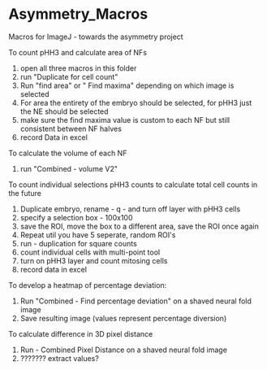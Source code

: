 # Asymmetry_Macros
Macros for ImageJ - towards the asymmetry project

To count pHH3 and calculate area of NFs
1. open all three macros in this folder
2. run "Duplicate for cell count"
3. Run "find area" or " Find maxima" depending on which image is selected
4. For area the entirety of the embryo should be selected, for pHH3 just the NE should be selected
5. make sure the find maxima value is custom to each NF but still consistent between NF halves
6. record Data in excel

To calculate the volume of each NF 
1. run "Combined - volume V2"

To count individual selections pHH3 counts to calculate total cell counts in the future
1. Duplicate embryo, rename - q - and turn off layer with pHH3 cells
2. specify a selection box - 100x100
3. save the ROI, move the box to a different area, save the ROI once again
4. Repeat util you have 5 seperate, random ROI's
5. run - duplication for square counts
6. count individual cells with multi-point tool
7. turn on pHH3 layer and count mitosing cells
8. record data in excel

To develop a heatmap of percentage deviation:
1. Run "Combined - Find percentage deviation" on a shaved neural fold image
2. Save resulting image (values represent percentage diversion)

To calculate difference in 3D pixel distance
1. Run - Combined Pixel Distance on a shaved neural fold image
2. ??????? extract values?
